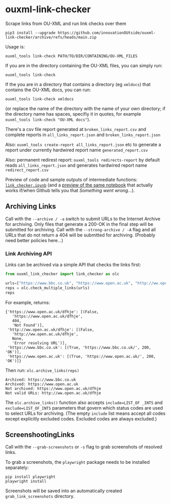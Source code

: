 # ouxml-link-checker
Scrape links from OU-XML and run link checks over them 

`pip3 install --upgrade https://github.com/innovationOUtside/ouxml-link-checker/archive/refs/heads/main.zip`



Usage is:

`ouxml_tools link-check PATH/TO/DIR/CONTAINING/OU-XML_FILES`

If you are in the directory containing the OU-XML files, you can simply run:

`ouxml_tools link-check`

If the you are in a directory that contains a directory (eg `xmldocs`) that contains the OU-XML docs, you can run:

`ouxml_tools link-check xmldocs`

(or replace the name of the directory with the name of your own directory; if the directory name has spaces, specifiy it in quotes, for example `ouxml_tools link-check "OU-XML docs"`).

There's a csv file report generated at `broken_links_report.csv` and complete reports in `all_links_report.json` and `broken_links_report.json`

Also: `ouxml_tools create-report all_links_report.json` etc to generate a report under currently hardwired report name `generated_report.csv`

Also: permanent redirest report: `ouxml_tools redirects-report` by default reads `all_links_report.json` and generates hardwired report name `redirect_report.csv`

Preview of code and sample outputs of intermediate functions: [`link_checker.ipynb`](https://github.com/innovationOUtside/ouxml-link-checker/blob/main/link_checker.ipynb) (and a [preview of the same notebook](https://nbviewer.jupyter.org/github/innovationOUtside/ouxml-link-checker/blob/main/link_checker.ipynb) that actually works if/when Github tells you that *Something went wrong*...).


## Archiving Links

Call with the `--archive / -a` switch to submit URLs to the Internet Archive for archiving. Only files that generate a 200-OK in the final step will be submitted for archiving. Call with the `--strong-archive / -A` flag and all URLs that do not return a 404 will be submitted for archiving. (Probably need better policies here...)

### Link Archiving API

Links can be archived via a simple API that checks the links first:

```python
from ouxml_link_checker import link_checker as olc

urls=["https://www.bbc.co.uk", "https://www.open.ac.uk", "http://ww.open.ac.uk/dfhje", "https://www.open.ac.uk/dfhje"]
reps = olc.check_multiple_links(urls)
reps
```

For example, returns:

```text
{'https://www.open.ac.uk/dfhje': [(False,
   'https://www.open.ac.uk/dfhje',
   404,
   'Not Found')],
 'http://ww.open.ac.uk/dfhje': [(False,
   'http://ww.open.ac.uk/dfhje',
   None,
   'Error resolving URL')],
 'https://www.bbc.co.uk': [(True, 'https://www.bbc.co.uk/', 200, 'OK')],
 'https://www.open.ac.uk': [(True, 'https://www.open.ac.uk/', 200, 'OK')]}
 ```

 Then run: `olc.archive_links(reps)`

 ```text
Archived: https://www.bbc.co.uk
Archived: https://www.open.ac.uk
Not archived: https://www.open.ac.uk/dfhje
Not valid URLs: http://ww.open.ac.uk/dfhje
```

The `olc.archive_links()` function also accepts `include=LIST_OF _INTS` and `exclude=LIST_OF_INTS` parameters that govern which status codes are used to select URLs for archiving. (The empty `include` list means accept all codes except explicitly excluded codes. Excluded codes are always excluded.)


## ScreenshootingLinks

Call with the `--grab-screenshots` or `-s` flag to grab screenshots of resolved links.

To grab a screenshots, the `playwright` package needs to be installed separately:

```
pip install playwright
playwright install
```

Screenshots will be saved into an automatically created `grab_link_screenshots` directory.
